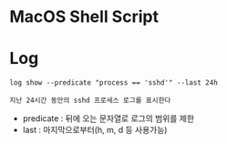 # MacOS Shell Script

# Log
```
log show --predicate "process == 'sshd'" --last 24h
```
```지난 24시간 동안의 sshd 프로세스 로그를 표시한다```
- predicate : 뒤에 오는 문자열로 로그의 범위를 제한
- last : 마지막으로부터(h, m, d 등 사용가능)

